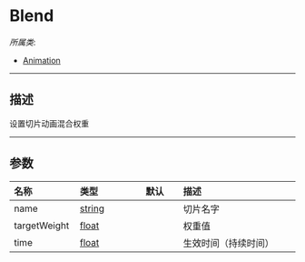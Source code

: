 # Blend

*所属类*:
* [Animation](/Api/Classes/Animation/Animation.md)
------------------------------------------------------------------------------------------
## 描述

设置切片动画混合权重

------------------------------------------------------------------------------------------
## 参数

|<div style="width:100px">名称</div>|<div style="width:100px">类型</div>|<div style="width:50px">默认</div>|<div style="width:350px">描述</div>|
|:---|:---|:---|:---|
|name|[string](/Api/DataType/String.md)||切片名字|
|targetWeight|[float](/Api/DataType/Number.md)||权重值|
|time|[float](/Api/DataType/Number.md)||生效时间（持续时间）|
